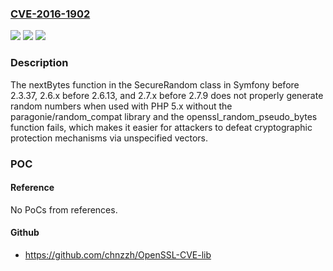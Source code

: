 ### [CVE-2016-1902](https://cve.mitre.org/cgi-bin/cvename.cgi?name=CVE-2016-1902)
![](https://img.shields.io/static/v1?label=Product&message=n%2Fa&color=blue)
![](https://img.shields.io/static/v1?label=Version&message=n%2Fa&color=blue)
![](https://img.shields.io/static/v1?label=Vulnerability&message=n%2Fa&color=brighgreen)

### Description

The nextBytes function in the SecureRandom class in Symfony before 2.3.37, 2.6.x before 2.6.13, and 2.7.x before 2.7.9 does not properly generate random numbers when used with PHP 5.x without the paragonie/random_compat library and the openssl_random_pseudo_bytes function fails, which makes it easier for attackers to defeat cryptographic protection mechanisms via unspecified vectors.

### POC

#### Reference
No PoCs from references.

#### Github
- https://github.com/chnzzh/OpenSSL-CVE-lib

